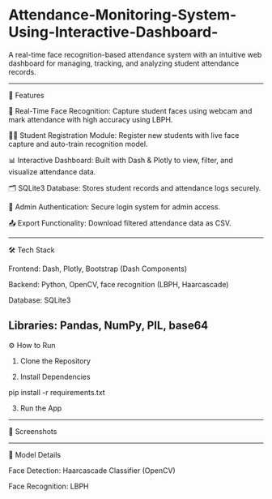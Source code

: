 # Attendance-Monitoring-System-Using-Interactive-Dashboard-
A real-time face recognition-based attendance system with an intuitive web dashboard for managing, tracking, and analyzing student attendance records.


---

📌 Features

🎥 Real-Time Face Recognition: Capture student faces using webcam and mark attendance with high accuracy using LBPH.

🧑‍🎓 Student Registration Module: Register new students with live face capture and auto-train recognition model.

📊 Interactive Dashboard: Built with Dash & Plotly to view, filter, and visualize attendance data.

🗂️ SQLite3 Database: Stores student records and attendance logs securely.

🔐 Admin Authentication: Secure login system for admin access.

📤 Export Functionality: Download filtered attendance data as CSV.



---

🛠️ Tech Stack

Frontend: Dash, Plotly, Bootstrap (Dash Components)

Backend: Python, OpenCV, face recognition (LBPH, Haarcascade)

Database: SQLite3

Libraries: Pandas, NumPy, PIL, base64
---

⚙️ How to Run

1. Clone the Repository

2. Install Dependencies

pip install -r requirements.txt

3. Run the App


---

📸 Screenshots




---

🧠 Model Details

Face Detection: Haarcascade Classifier (OpenCV)

Face Recognition: LBPH


